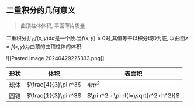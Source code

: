 ## 二重积分的几何意义

> 曲顶柱体体积, 平面薄片质量

二重积分$\iint_D f(x, y)\mathrm{d}\sigma$是一个数.当$f(x,y) \geqslant 0$时,其值等干以积分域D为底, 以曲面$z=f(x,y)$为曲顶的曲顶柱体的体积.

![[Pasted image 20240429225333.png]]

| 形状 | 体积                 | 表面积                              |
| ---- | -------------------- | ----------------------------------- |
| 球体 | $\frac{4}{3}\pi r^3$ | $4\pi r^2$                          |
| 圆锥 | $\frac{1}{3}\pi r^3$ | $\pi r^2 +\pi rl(l=\sqrt{r^2+h^2})$ |
